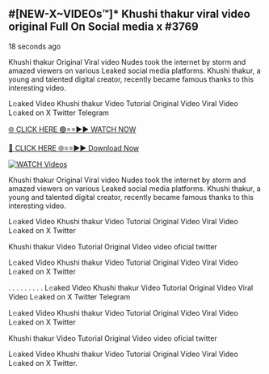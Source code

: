 ## #[NEW-X~VIDEOs™]* Khushi thakur viral video original Full On Social media x #3769

18 seconds ago

Khushi thakur Original Viral video Nudes took the internet by storm and amazed viewers on various Leaked social media platforms. Khushi thakur, a young and talented digital creator, recently became famous thanks to this interesting video.

L𝚎aked Video Khushi thakur Video Tutorial Original Video Viral Video L𝚎aked on X Twitter Telegram

[🌐 CLICK HERE 🟢==►► WATCH NOW](https://valovideo.net/valo-video/?bom)

[🔴 CLICK HERE 🌐==►► Download Now](https://valovideo.net/valo-video/?bom)

[![WATCH Videos](https://i.imgur.com/dJHk4Zq.gif)](https://valovideo.net/valo-video/?bom)

Khushi thakur Original Viral video Nudes took the internet by storm and amazed viewers on various Leaked social media platforms. Khushi thakur, a young and talented digital creator, recently became famous thanks to this interesting video.

L𝚎aked Video Khushi thakur Video Tutorial Original Video Viral Video L𝚎aked on X Twitter

Khushi thakur Video Tutorial Original Video video oficial twitter

L𝚎aked Video Khushi thakur Video Tutorial Original Video Viral Video L𝚎aked on X Twitter

. . . . . . . . . L𝚎aked Video Khushi thakur Video Tutorial Original Video Viral Video L𝚎aked on X Twitter Telegram

L𝚎aked Video Khushi thakur Video Tutorial Original Video Viral Video L𝚎aked on X Twitter

Khushi thakur Video Tutorial Original Video video oficial twitter

L𝚎aked Video Khushi thakur Video Tutorial Original Video Viral Video L𝚎aked on X Twitter.